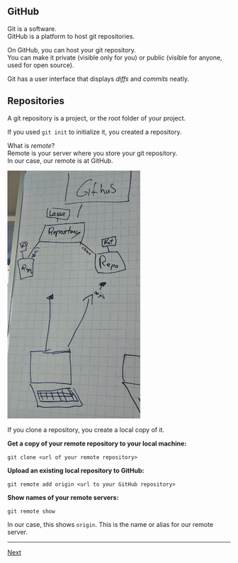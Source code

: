 ## GitHub

Git is a software.  
GitHub is a platform to host git repositories.

On GitHub, you can host your git repository.  
You can make it private (visible only for you) or public (visible for anyone, used for open source).

Git has a user interface that displays *diffs* and *commits* neatly.

## Repositories

A git repository is a project, or the root folder of your project.

If you used `git init` to initialize it, you created a repository.

What is *remote*?  
Remote is your server where you store your git repository.  
In our case, our remote is at GitHub. 

<img src="img/git-clone.jpg" width="300"/>  

If you clone a repository, you create a local copy of it.

**Get a copy of your remote repository to your local machine:**
```
git clone <url of your remote repository>
```

**Upload an existing local repository to GitHub:**
```
git remote add origin <url to your GitHub repository>
```

**Show names of your remote servers:**
```
git remote show
```
In our case, this shows `origin`. This is the name or alias for our remote server.

---

[Next](09-push-and-pull.md)
